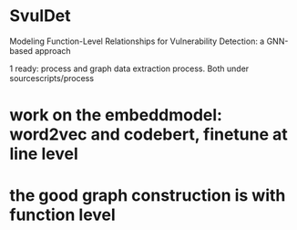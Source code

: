 # SvulDet




Modeling Function-Level Relationships for Vulnerability Detection: a GNN-based approach


1 ready:
process and graph data extraction process. Both under sourcescripts/process

# work on the embeddmodel: word2vec and codebert, finetune at line level



# the good graph construction is with function level